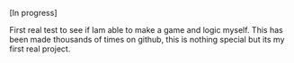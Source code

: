 [In progress]

First real test to see if Iam able to make a game and logic myself. This has been made thousands of times on github, this is nothing special but its my first real project.
